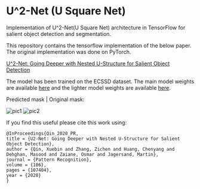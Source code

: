 # U^2-Net (U Square Net)
Implementation of U^2-Net(U Square Net) architecture in TensorFlow for salient object detection and segmentation.

This repository contains the tensorflow implementation of the below paper. The original implementation was done on PyTorch. 

[U^2-Net: Going Deeper with Nested U-Structure for Salient Object Detection](https://arxiv.org/pdf/2005.09007.pdf)

The model has been trained on the ECSSD dataset. The main model weights are available [here](https://drive.google.com/file/d/1-K9lMWTWN8oXD3z2EEOhdIQ57iapIWv3/view?usp=sharing) and the lighter model weights are available [here](https://drive.google.com/file/d/1aPlkXTOsuZrx_HT9cXBC0I_hewa74Ns8/view?usp=sharing).

Predicted mask                    | Original mask:

![pic1](https://raw.githubusercontent.com/Akhilesh64/U-2-Net/main/predicted_masks/img1.png)       ![pic2](https://raw.githubusercontent.com/Akhilesh64/U-2-Net/main/predicted_masks/ground_truth.png)

If you find this useful please cite this work using:

```
@InProceedings{Qin_2020_PR,
title = {U2-Net: Going Deeper with Nested U-Structure for Salient Object Detection},
author = {Qin, Xuebin and Zhang, Zichen and Huang, Chenyang and Dehghan, Masood and Zaiane, Osmar and Jagersand, Martin},
journal = {Pattern Recognition},
volume = {106},
pages = {107404},
year = {2020}
}
```

